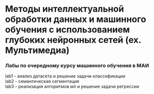 # Методы интеллектуальной обработки данных и машинного обучения с использованием глубоких нейронных сетей (ex. Мультимедиа)
### Лабы по очередному курсу машинного обучения в МАИ

lab1 - анализ датасета и решение задачи классификации  
lab2 - семантическая сегментация  
lab3 - реализация алгоритмов мл и решение задачи регрессии  
